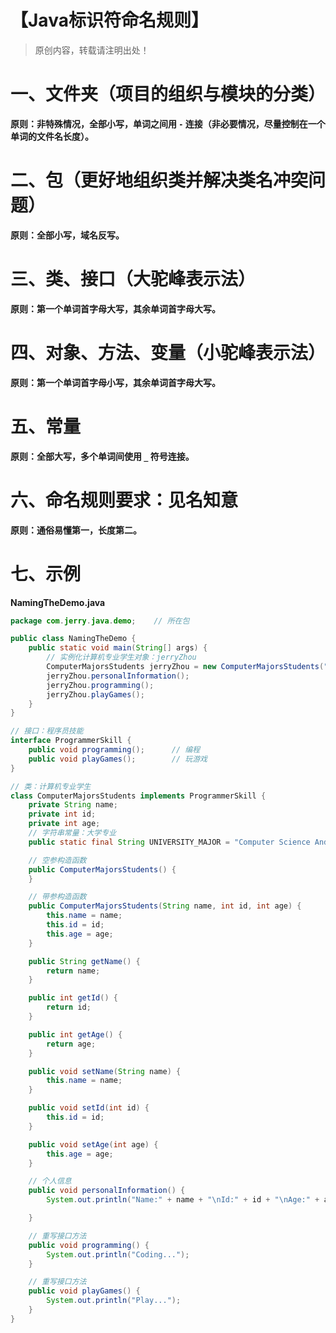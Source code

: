 # 【Java标识符命名规则】

> 原创内容，转载请注明出处！

# 一、文件夹（项目的组织与模块的分类）

**原则：非特殊情况，全部小写，单词之间用 `-` 连接（非必要情况，尽量控制在一个单词的文件名长度）。**

# 二、包（更好地组织类并解决类名冲突问题）

**原则：全部小写，域名反写。**

# 三、类、接口（大驼峰表示法）
**原则：第一个单词首字母大写，其余单词首字母大写。**

# 四、对象、方法、变量（小驼峰表示法）
**原则：第一个单词首字母小写，其余单词首字母大写。**

# 五、常量
**原则：全部大写，多个单词间使用 `_` 符号连接。**

# 六、命名规则要求：见名知意

**原则：通俗易懂第一，长度第二。**

# 七、示例

**NamingTheDemo.java**

```java
package com.jerry.java.demo;	// 所在包

public class NamingTheDemo {
    public static void main(String[] args) {
        // 实例化计算机专业学生对象：jerryZhou
        ComputerMajorsStudents jerryZhou = new ComputerMajorsStudents("jerryZhou", 201940, 20);
        jerryZhou.personalInformation();
        jerryZhou.programming();
        jerryZhou.playGames();
    }
}

// 接口：程序员技能
interface ProgrammerSkill {
    public void programming();      // 编程
    public void playGames();        // 玩游戏
}

// 类：计算机专业学生
class ComputerMajorsStudents implements ProgrammerSkill {
    private String name;
    private int id;
    private int age;
    // 字符串常量：大学专业
    public static final String UNIVERSITY_MAJOR = "Computer Science And Technology";

    // 空参构造函数
    public ComputerMajorsStudents() {
    }

    // 带参构造函数
    public ComputerMajorsStudents(String name, int id, int age) {
        this.name = name;
        this.id = id;
        this.age = age;
    }

    public String getName() {
        return name;
    }

    public int getId() {
        return id;
    }

    public int getAge() {
        return age;
    }

    public void setName(String name) {
        this.name = name;
    }

    public void setId(int id) {
        this.id = id;
    }

    public void setAge(int age) {
        this.age = age;
    }

    // 个人信息
    public void personalInformation() {
        System.out.println("Name:" + name + "\nId:" + id + "\nAge:" + age + "\nUniversity major:" + UNIVERSITY_MAJOR);

    }

    // 重写接口方法
    public void programming() {
        System.out.println("Coding...");
    }

    // 重写接口方法
    public void playGames() {
        System.out.println("Play...");
    }
}
```

